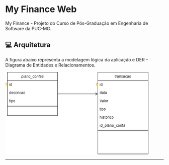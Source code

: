 # My Finance Web
 My Finance - Projeto do Curso de Pós-Graduação em Engenharia de Software da PUC-MG.

## 💻 Arquitetura
A figura abaixo representa a modelagem lógica da aplicação e DER - Diagrama de Entidades e Relacionamentos.

<img src="docs\DER.png" alt="diagram">

<hr />